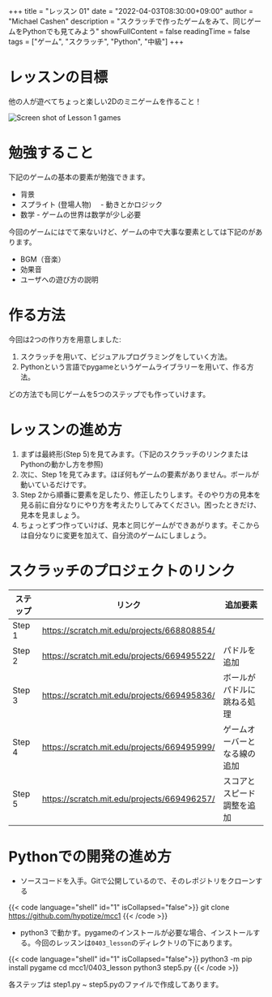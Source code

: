 +++
title = "レッスン 01"
date = "2022-04-03T08:30:00+09:00"
author = "Michael Cashen"
description = "スクラッチで作ったゲームをみて、同じゲームをPythonでも見てみよう"
showFullContent = false
readingTime = false
tags = ["ゲーム", "スクラッチ", "Python", "中級"]
+++

# レッスンの目標
他の人が遊べてちょっと楽しい2Dのミニゲームを作ること！

![Screen shot of Lesson 1 games](/images/lesson1_ss.png)


# 勉強すること
下記のゲームの基本の要素が勉強できます。
* 背景
* スプライト (登場人物)　 - 動きとかロジック
* 数学 - ゲームの世界は数学が少し必要

今回のゲームにはでて来ないけど、ゲームの中で大事な要素としては下記のがあります。
* BGM（音楽）
* 効果音
* ユーザへの遊び方の説明

# 作る方法
今回は2つの作り方を用意しました:
1. スクラッチを用いて、ビジュアルプログラミングをしていく方法。
2. Pythonという言語でpygameというゲームライブラリーを用いて、作る方法。

どの方法でも同じゲームを5つのステップでも作っていけます。

# レッスンの進め方

1. まずは最終形(Step 5)を見てみます。（下記のスクラッチのリンクまたはPythonの動かし方を参照)
2. 次に、Step 1を見てみます。ほぼ何もゲームの要素がありません。ボールが動いているだけです。
3. Step 2から順番に要素を足したり、修正したりします。そのやり方の見本を見る前に自分なりにやり方を考えたりしてみてください。困ったときだけ、見本を見ましょう。
4. ちょっとずつ作っていけば、見本と同じゲームができあがります。そこからは自分なりに変更を加えて、自分流のゲームにしましょう。

# スクラッチのプロジェクトのリンク
|ステップ|リンク|追加要素|
|----|----|----|
|Step 1|https://scratch.mit.edu/projects/668808854/|
|Step 2|https://scratch.mit.edu/projects/669495522/|パドルを追加|
|Step 3|https://scratch.mit.edu/projects/669495836/|ボールがパドルに跳ねる処理|
|Step 4|https://scratch.mit.edu/projects/669495999/|ゲームオーバーとなる線の追加|
|Step 5|https://scratch.mit.edu/projects/669496257/|スコアとスピード調整を追加|

# Pythonでの開発の進め方

* ソースコードを入手。Gitで公開しているので、そのレポジトリをクローンする

{{< code language="shell" id="1" isCollapsed="false">}}
git clone https://github.com/hypotize/mcc1
{{< /code >}}

* python3 で動かす。pygameのインストールが必要な場合、インストールする。今回のレッスンは`0403_lesson`のディレクトリの下にあります。

{{< code language="shell" id="1" isCollapsed="false">}}
python3 -m pip install pygame
cd mcc1/0403_lesson
python3 step5.py
{{< /code >}}

各ステップは step1.py ~ step5.pyのファイルで作成してあります。


